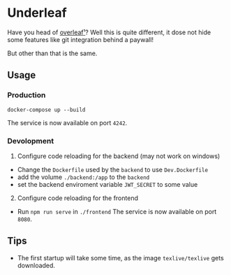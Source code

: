 # Underleaf

Have you head of [overleaf](https://overleaf.com)[¹](https://github.com/overleaf/overleaf)? Well this is quite different, it dose not hide some features like git integration behind a paywall!

But other than that is the same.

## Usage

### Production

```
docker-compose up --build
```

The service is now available on port `4242`.

### Devolopment

1. Configure code reloading for the backend (may not work on windows)

- Change the `Dockerfile` used by the `backend` to use `Dev.Dockerfile`
- add the volume `./backend:/app` to the `backend`
- set the backend enviroment variable `JWT_SECRET` to some value

2. Configure code reloading for the frontend

- Run `npm run serve` in `./frontend`
  The service is now available on port `8080`.

## Tips

- The first startup will take some time, as the image `texlive/texlive` gets downloaded.
